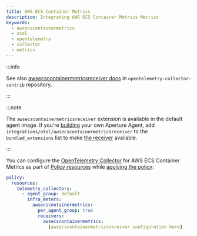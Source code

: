 ```yaml
---
title: AWS ECS Container Metrics
description: Integrating AWS ECS Container Metrics Metrics
keywords:
  - awsecscontainermetrics
  - otel
  - opentelemetry
  - collector
  - metrics
---
```


:::info

See also [awsecscontainermetricsreceiver docs][receiver] in
`opentelemetry-collector-contrib` repository.

:::

:::note

The `awsecscontainermetricsreceiver` extension is available in the default agent
image. If you're [building][build] your own Aperture Agent, add
`integrations/otel/awsecscontainermetricsreceiver` to the `bundled_extensions`
list to make [the receiver][receiver] available.

:::

You can configure the [OpenTelemetry Collector][opentelemetry-collector] for AWS
ECS Container Metrics as part of [Policy resources][policy-resources] while
[applying the policy][applying-policy]:

```yaml
policy:
  resources:
    telemetry_collectors:
      - agent_group: default
        infra_meters:
          awsecscontainermetrics:
            per_agent_group: true
            receivers:
              awsecscontainermetrics:
                [awsecscontainermetricsreceiver configuration here]
```

[build]: /reference/aperturectl/build/agent/agent.md
[receiver]:
  https://github.com/open-telemetry/opentelemetry-collector-contrib/tree/main/receiver/awsecscontainermetricsreceiver
[opentelemetry-collector]: /reference/policies/spec.md#telemetry-collector
[applying-policy]: /use-cases/use-cases.md
[policy-resources]: /reference/policies/spec.md#resources
